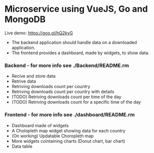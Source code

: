 # Microservice using VueJS, Go and MongoDB

Live demo: https://goo.gl/hQ2kyG

- The backend application should handle data on a downloaded application.
- The frontend provides a dashboard, made by widgets, to show data.

### Backend - for more info see ./Backend/README.rm
  - Recive and store data
  - Retrive data
  - Retriving downloads count per country
  - Retriving downloads count per country with details
  - (TODO) Retriving downloads count per time of the day
  - (TODO) Retriving downloads count for a specific time of the day

### Frontend - for more info see ./dashboard/README.rm
  - Dashboard made of widgets
  - A Cholopleth map widget showing data for each country
  - (On working) Updatable Choropleth map
  - More widgets cointaining charts (Donut chart, bar chart)
  - Data table
